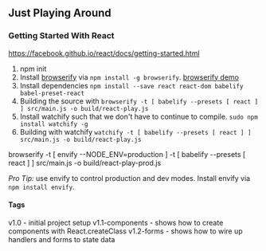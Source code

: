 ## Just Playing Around

### Getting Started With React
https://facebook.github.io/react/docs/getting-started.html

1. npm init
2. Install [browserify](http://browserify.org/) via `npm install -g browserify`.  [browserify demo](http://tagtree.tv/browserify-an-intro)
3. Install dependencies `npm install --save react react-dom babelify babel-preset-react`
4. Building the source with `browserify -t [ babelify --presets [ react ] ] src/main.js -o build/react-play.js`
5. Install watchify such that we don't have to continue to compile.  `sudo npm install watchify -g`
6. Building with watchify `watchify -t [ babelify --presets [ react ] ] src/main.js -o build/react-play.js`

 browserify -t [ envify --NODE_ENV=production  ] -t [ babelify --presets [ react ] ] src/main.js -o build/react-play-prod.js

_Pro Tip:_ use envify to control production and dev modes.  Install envify via `npm install envify`.


#### Tags

v1.0 - initial project setup
v1.1-components - shows how to create components with React.createClass
v1.2-forms - shows how to wire up handlers and forms to state data
